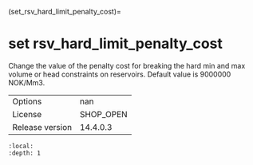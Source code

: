 (set_rsv_hard_limit_penalty_cost)=
# set rsv_hard_limit_penalty_cost
Change the value of the penalty cost for breaking the hard min and max volume or head constraints on reservoirs. Default value is 9000000 NOK/Mm3.

|   |   |
|---|---|
|Options|nan|
|License|SHOP_OPEN|
|Release version|14.4.0.3|

```{contents}
:local:
:depth: 1
```





